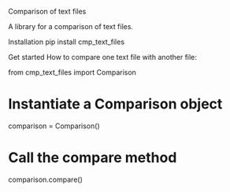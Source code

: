 Comparison of text files

A library for a comparison of text files.

Installation
pip install cmp_text_files

Get started
How to compare one text file with another file:

from cmp_text_files import Comparison

# Instantiate a Comparison object
comparison = Comparison()

# Call the compare method
comparison.compare()